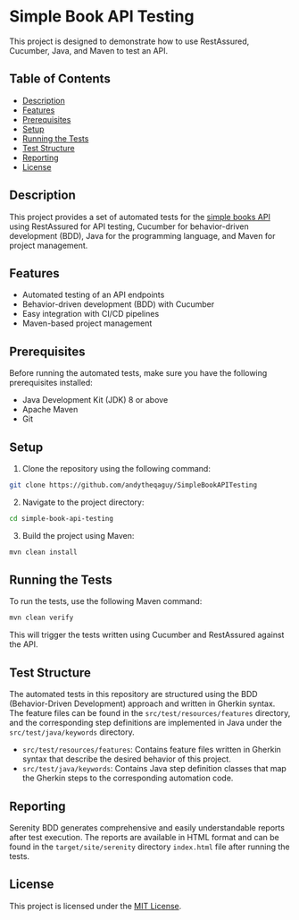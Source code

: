 # Simple Book API Testing

This project is designed to demonstrate how to use RestAssured, Cucumber, Java, and Maven to test an API.

## Table of Contents

- [Description](#description)
- [Features](#features)
- [Prerequisites](#prerequisites)
- [Setup](#setup)
- [Running the Tests](#running-the-tests)
- [Test Structure](#test-structure)
- [Reporting](#reporting)
- [License](#license)

## Description

This project provides a set of automated tests for the [simple books API](https://simple-books-api.glitch.me/) using RestAssured for API testing, Cucumber for behavior-driven development (BDD), Java for the programming language, and Maven for project management.

## Features

- Automated testing of an API endpoints
- Behavior-driven development (BDD) with Cucumber
- Easy integration with CI/CD pipelines
- Maven-based project management

## Prerequisites

Before running the automated tests, make sure you have the following prerequisites installed:

- Java Development Kit (JDK) 8 or above
- Apache Maven
- Git

## Setup

1. Clone the repository using the following command:
```bash
git clone https://github.com/andytheqaguy/SimpleBookAPITesting
```
2. Navigate to the project directory:
```bash
cd simple-book-api-testing
```
3. Build the project using Maven:

```bash
mvn clean install
```

## Running the Tests

To run the tests, use the following Maven command:
```bash
mvn clean verify
```
This will trigger the tests written using Cucumber and RestAssured against the API.

## Test Structure

The automated tests in this repository are structured using the BDD (Behavior-Driven Development) approach and written in Gherkin syntax. The feature files can be found in the `src/test/resources/features` directory, and the corresponding step definitions are implemented in Java under the `src/test/java/keywords` directory.

- `src/test/resources/features`: Contains feature files written in Gherkin syntax that describe the desired behavior of this project.
- `src/test/java/keywords`: Contains Java step definition classes that map the Gherkin steps to the corresponding automation code.

## Reporting

Serenity BDD generates comprehensive and easily understandable reports after test execution. The reports are available in HTML format and can be found in the `target/site/serenity` directory `index.html` file after running the tests.

## License

This project is licensed under the [MIT License](LICENSE).
